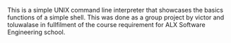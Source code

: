 This is a simple UNIX command line interpreter that showcases the basics functions of a simple shell. This was done as a group project by victor and toluwalase in fullfilment of the course requirement for ALX Software Engineering  school.
